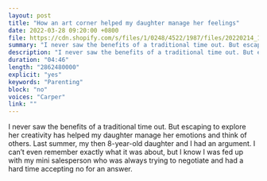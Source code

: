 ```yaml
---
layout: post
title: "How an art corner helped my daughter manage her feelings"
date: 2022-03-28 09:20:00 +0800
file: https://cdn.shopify.com/s/files/1/0248/4522/1987/files/20220214_1.mp3?v=1644994820
summary: "I never saw the benefits of a traditional time out. But escaping to explore her creativity has helped my daughter manage her emotions and think of others. Last summer, my then 8-year-old daughter and I had an argument. I can’t even remember exactly what it was about, but I know I was fed up with my mini salesperson who was always trying to negotiate and had a hard time accepting no for an answer."
description: "I never saw the benefits of a traditional time out. But escaping to explore her creativity has helped my daughter manage her emotions and think of others. Last summer, my then 8-year-old daughter and I had an argument. I can’t even remember exactly what it was about, but I know I was fed up with my mini salesperson who was always trying to negotiate and had a hard time accepting no for an answer."
duration: "04:46"
length: "2862480000"
explicit: "yes"
keywords: "Parenting"
block: "no"
voices: "Carper"
link: ""
---
```


I never saw the benefits of a traditional time out. But escaping to explore her creativity has helped my daughter manage her emotions and think of others. Last summer, my then 8-year-old daughter and I had an argument. I can’t even remember exactly what it was about, but I know I was fed up with my mini salesperson who was always trying to negotiate and had a hard time accepting no for an answer.
